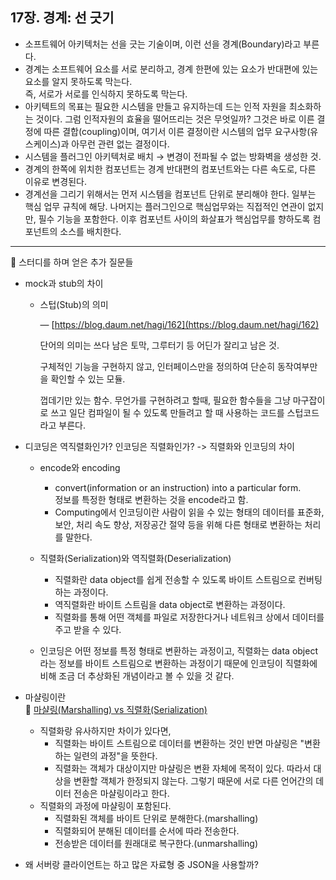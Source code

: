 ## 17장. 경계: 선 긋기

- 소프트웨어 아키텍처는 선을 긋는 기술이며, 이런 선을 경계(Boundary)라고 부른다.
- 경계는 소프트웨어 요소를 서로 분리하고, 경계 한편에 있는 요소가 반대편에 있는 요소를 알지 못하도록 막는다.   
즉, 서로가 서로를 인식하지 못하도록 막는다.
- 아키텍트의 목표는 필요한 시스템을 만들고 유지하는데 드는 인적 자원을 최소화하는 것이다. 그럼 인적자원의 효율을 떨어뜨리는 것은 무엇일까? 그것은 바로 이른 결정에 따른 결합(coupling)이며, 여기서 이른 결정이란 시스템의 업무 요구사항(유스케이스)과 아무런 관련 없는 결정이다.
- 시스템을 플러그인 아키텍처로 배치 → 변경이 전파될 수 없는 방화벽을 생성한 것.
- 경계의 한쪽에 위치한 컴포넌트는 경계 반대편의 컴포넌트와는 다른 속도로, 다른 이유로 변경된다.
- 경계선을 그리기 위해서는 먼저 시스템을 컴포넌트 단위로 분리해야 한다. 일부는 핵심 업무 규칙에 해당. 나머지는 플러그인으로 핵심업무와는 직접적인 연관이 없지만, 필수 기능을 포함한다. 이후 컴포넌트 사이의 화살표가 핵심업무를 향하도록 컴포넌트의 소스를 배치한다.
---
🤔 스터디를 하며 얻은 추가 질문들

- mock과 stub의 차이
    - 스텁(Stub)의 의미
        
        — [https://blog.daum.net/hagi/162](https://blog.daum.net/hagi/162)
        
        단어의 의미는 쓰다 남은 토막, 그루터기 등 어딘가 잘리고 남은 것.
        
        구체적인 기능을 구현하지 않고, 인터페이스만을 정의하여 단순히 동작여부만을 확인할 수 있는 모듈. 
        
        껍데기만 있는 함수. 무언가를 구현하려고 할때, 필요한 함수들을 그냥 마구잡이로 쓰고 일단 컴파일이 될 수 있도록 만들려고 할 때 사용하는 코드를 스텁코드라고 부른다.

- 디코딩은 역직렬화인가? 인코딩은 직렬화인가? -> 직렬화와 인코딩의 차이   
    - encode와 encoding   
        - convert(information or an instruction) into a particular form.   
        정보를 특정한 형태로 변환하는 것을 encode라고 함.
        - Computing에서 인코딩이란 사람이 읽을 수 있는 형태의 데이터를 표준화, 보안, 처리 속도 향상, 저장공간 절약 등을 위해 다른 형태로 변환하는 처리를 말한다.

    - 직렬화(Serialization)와 역직렬화(Deserialization)
        - 직렬화란 data object를 쉽게 전송할 수 있도록 바이트 스트림으로 컨버팅하는 과정이다.
        - 역직렬화란 바이트 스트림을 data object로 변환하는 과정이다.
        - 직렬화를 통해 어떤 객체를 파일로 저장한다거나 네트워크 상에서 데이터를 주고 받을 수 있다.

    - 인코딩은 어떤 정보를 특정 형태로 변환하는 과정이고, 직렬화는 data object라는 정보를 바이트 스트림으로 변환하는 과정이기 때문에 인코딩이 직렬화에 비해 조금 더 추상화된 개념이라고 볼 수 있을 것 같다.
    
- 마샬링이란   
👀 [마샬링(Marshalling) vs 직렬화(Serialization)](https://hyesun03.github.io/2019/09/08/marshalling-vs-serialization/)
    - 직렬화랑 유사하지만 차이가 있다면, 
        - 직렬화는 바이트 스트림으로 데이터를 변환하는 것인 반면 마샬링은 "변환하는 일련의 과정"을 뜻한다.
        - 직렬화는 객체가 대상이지만 마샬링은 변환 자체에 목적이 있다. 따라서 대상을 변환할 객체가 한정되지 않는다. 그렇기 때문에 서로 다른 언어간의 데이터 전송은 마샬링이라고 한다.
    - 직렬화의 과정에 마샬링이 포함된다.
        - 직렬화된 객체를 바이트 단위로 분해한다.(marshalling)
        - 직렬화되어 분해된 데이터를 순서에 따라 전송한다.
        - 전송받은 데이터를 원래대로 복구한다.(unmarshalling)


- 왜 서버랑 클라이언트는 하고 많은 자료형 중 JSON을 사용할까?